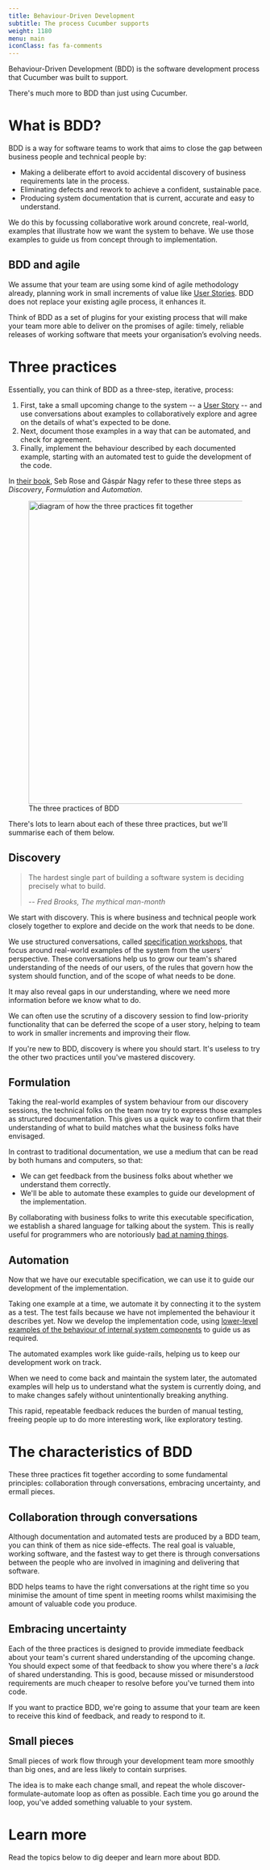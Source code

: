 ```yaml
---
title: Behaviour-Driven Development
subtitle: The process Cucumber supports
weight: 1180
menu: main
iconClass: fas fa-comments
---
```


Behaviour-Driven Development (BDD) is the software development process that Cucumber was built to support.

There's much more to BDD than just using Cucumber.

# What is BDD?

BDD is a way for software teams to work that aims to close the gap between business people and technical people by:

* Making a deliberate effort to avoid accidental discovery of business requirements late in the process.
* Eliminating defects and rework to achieve a confident, sustainable pace.
* Producing system documentation that is current, accurate and easy to understand.

We do this by focussing collaborative work around concrete, real-world, examples that illustrate how we want the system to behave. We use those examples to guide us from concept through to implementation.

## BDD and agile

We assume that your team are using some kind of agile methodology already, planning work in small increments of value like [User Stories]. BDD does not replace your existing agile process, it enhances it.

Think of BDD as a set of plugins for your existing process that will make your team more able to deliver on the promises of agile: timely, reliable releases of working software that meets your organisation’s evolving needs.

# Three practices

Essentially, you can think of BDD as a three-step, iterative, process:

1. First, take a small upcoming change to the system -- a [User Story] -- and use conversations about examples to collaboratively explore and agree on the details of what's expected to be done.
2. Next, document those examples in a way that can be automated, and check for agreement.
3. Finally, implement the behaviour described by each documented example, starting with an automated test to guide the development of the code.

In [their book](https://leanpub.com/bddbooks-discovery), Seb Rose and Gáspár Nagy refer to these three steps as _Discovery_, _Formulation_ and _Automation_.

 <figure>
  <img alt="diagram of how the three practices fit together" src="/img/three-practices-loops.png" width="600px">
  <figcaption>The three practices of BDD</figcaption>
</figure> 

There's lots to learn about each of these three practices, but we'll summarise each of them below.

## Discovery

> The hardest single part of building a software system is deciding precisely what to build.
>
> -- <cite>Fred Brooks, The mythical man-month</cite>

We start with discovery. This is where business and technical people work closely together to explore and decide on the work that needs to be done.

We use structured conversations, called [specification workshops], that focus around real-world examples of the system from the users' perspective. These conversations help us to grow our team's shared understanding of the needs of our users, of the rules that govern how the system should function, and of the scope of what needs to be done.

It may also reveal gaps in our understanding, where we need more information before we know what to do.

We can often use the scrutiny of a discovery session to find low-priority functionality that can be deferred the scope of a user story, helping to team to work in smaller increments and improving their flow.

If you're new to BDD, discovery is where you should start. It's useless to try the other two practices until you've mastered discovery.

## Formulation

Taking the real-world examples of system behaviour from our discovery sessions, the technical folks on the team now try to express those examples as structured documentation. This gives us a quick way to confirm that their understanding of what to build matches what the business folks have envisaged.

In contrast to traditional documentation, we use a medium that can be read by both humans and computers, so that:

* We can get feedback from the business folks about whether we understand them correctly.
* We'll be able to automate these examples to guide our development of the implementation.

By collaborating with business folks to write this executable specification, we establish a shared language for talking about the system. This is really useful for programmers who are notoriously [bad at naming things](https://martinfowler.com/bliki/TwoHardThings.html).

## Automation

Now that we have our executable specification, we can use it to guide our development of the implementation.

Taking one example at a time, we automate it by connecting it to the system as a test. The test fails because we have not implemented the behaviour it describes yet. Now we develop the implementation code, using [lower-level examples of the behaviour of internal system components](https://anarchycreek.com/2009/05/20/theyre-called-microtests/) to guide us as required.

The automated examples work like guide-rails, helping us to keep our development work on track.

When we need to come back and maintain the system later, the automated examples will help us to understand what the system is currently doing, and to make changes safely without unintentionally breaking anything.

This rapid, repeatable feedback reduces the burden of manual testing, freeing people up to do more interesting work, like exploratory testing.

# The characteristics of BDD

These three practices fit together according to some fundamental principles: collaboration through conversations, embracing uncertainty, and ermall pieces.

## Collaboration through conversations

Although documentation and automated tests are produced by a BDD team, you can think of them as nice side-effects. The real goal is valuable, working software, and the fastest way to get there is through conversations between the people who are involved in imagining and delivering that software.

BDD helps teams to have the right conversations at the right time so you minimise the amount of time spent in meeting rooms whilst maximising the amount of valuable code you produce.

## Embracing uncertainty

Each of the three practices is designed to provide immediate feedback about your team's current shared understanding of the upcoming change. You should expect some of that feedback to show you where there's a _lack_ of shared understanding. This is good, because missed or misunderstood requirements are much cheaper to resolve before you've turned them into code.

If you want to practice BDD, we're going to assume that your team are keen to receive this kind of feedback, and ready to respond to it.

## Small pieces

Small pieces of work flow through your development team more smoothly than big ones, and are less likely to contain surprises.

The idea is to make each change small, and repeat the whole discover-formulate-automate loop as often as possible. Each time you go around the loop, you've added something valuable to your system.

# Learn more

Read the topics below to dig deeper and learn more about BDD.

[specification workshops]: /docs/terms/specification-workshops/
[User Story]: /docs/terms/user-story/
[User Stories]: /docs/terms/user-story/
